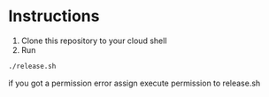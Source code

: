 # Instructions
1. Clone this repository to your cloud shell
2. Run
```bash
./release.sh
```

if you got a permission error assign execute permission to release.sh
